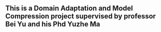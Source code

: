## This is a Domain Adaptation and Model Compression project supervised by professor Bei Yu and his Phd Yuzhe Ma 
